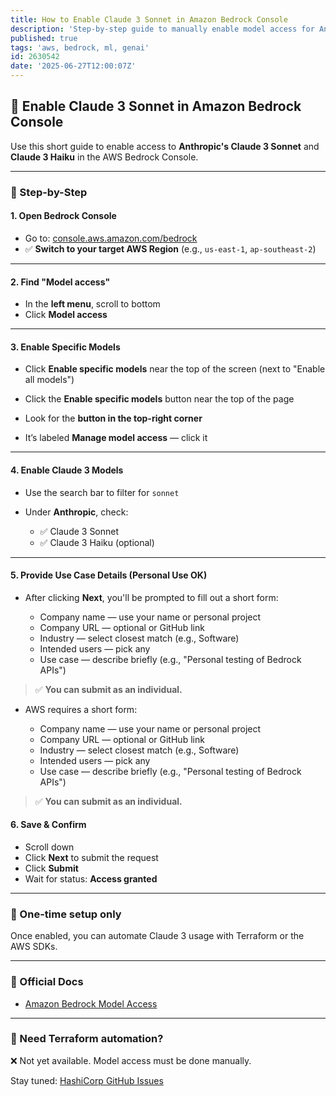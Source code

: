 ```yaml
---
title: How to Enable Claude 3 Sonnet in Amazon Bedrock Console
description: 'Step-by-step guide to manually enable model access for Anthropic Claude 3 in AWS Bedrock, with screenshots and notes for personal use.'
published: true
tags: 'aws, bedrock, ml, genai'
id: 2630542
date: '2025-06-27T12:00:07Z'
---
```


## 🚀 Enable Claude 3 Sonnet in Amazon Bedrock Console

Use this short guide to enable access to **Anthropic's Claude 3 Sonnet** and **Claude 3 Haiku** in the AWS Bedrock Console.

---

### 🔧 Step-by-Step

#### 1. Open Bedrock Console

* Go to: [console.aws.amazon.com/bedrock](https://console.aws.amazon.com/bedrock)
* ✅ **Switch to your target AWS Region** (e.g., `us-east-1`, `ap-southeast-2`)

---

#### 2. Find "Model access"

* In the **left menu**, scroll to bottom
* Click **Model access**

---

#### 3. Enable Specific Models

* Click **Enable specific models** near the top of the screen (next to "Enable all models")

* Click the **Enable specific models** button near the top of the page

* Look for the **button in the top-right corner**

* It’s labeled **Manage model access** — click it

---

#### 4. Enable Claude 3 Models

* Use the search bar to filter for `sonnet`
* Under **Anthropic**, check:

  * ✅ Claude 3 Sonnet
  * ✅ Claude 3 Haiku (optional)

---

#### 5. Provide Use Case Details (Personal Use OK)

* After clicking **Next**, you'll be prompted to fill out a short form:

  * Company name — use your name or personal project
  * Company URL — optional or GitHub link
  * Industry — select closest match (e.g., Software)
  * Intended users — pick any
  * Use case — describe briefly (e.g., "Personal testing of Bedrock APIs")

> ✅ **You can submit as an individual.**

* AWS requires a short form:

  * Company name — use your name or personal project
  * Company URL — optional or GitHub link
  * Industry — select closest match (e.g., Software)
  * Intended users — pick any
  * Use case — describe briefly (e.g., "Personal testing of Bedrock APIs")

> ✅ **You can submit as an individual.**

#### 6. Save & Confirm

* Scroll down
* Click **Next** to submit the request
* Click **Submit**
* Wait for status: **Access granted**

---

### 📅 One-time setup only

Once enabled, you can automate Claude 3 usage with Terraform or the AWS SDKs.

---

### 🔗 Official Docs

* [Amazon Bedrock Model Access](https://docs.aws.amazon.com/bedrock/latest/userguide/model-access.html)

---

### 🔹 Need Terraform automation?

❌ Not yet available. Model access must be done manually.

Stay tuned: [HashiCorp GitHub Issues](https://github.com/hashicorp/terraform-provider-aws/issues?q=bedrock)
